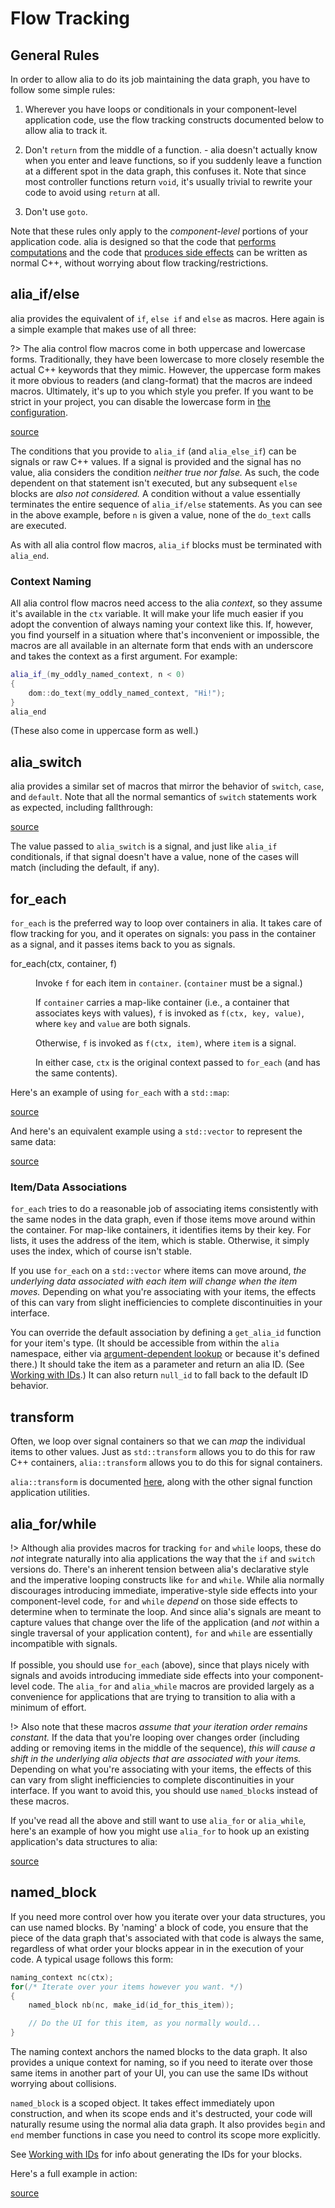 Flow Tracking
=============

<script>
    init_alia_demos(['numerical-analysis', 'switch-example',
        'loop-macros-demo', 'for-each-map-demo', 'for-each-vector-demo',
        'named-blocks-demo']);
</script>

General Rules
-------------

In order to allow alia to do its job maintaining the data graph, you have to
follow some simple rules:

1. Wherever you have loops or conditionals in your component-level application
   code, use the flow tracking constructs documented below to allow alia to
   track it.

2. Don't `return` from the middle of a function. - alia doesn't actually know
   when you enter and leave functions, so if you suddenly leave a function at a
   different spot in the data graph, this confuses it. Note that since most
   controller functions return `void`, it's usually trivial to rewrite your code
   to avoid using `return` at all.

3. Don't use `goto`.

Note that these rules only apply to the *component-level* portions of your
application code. alia is designed so that the code that [performs
computations](function-application.md) and the code that [produces side
effects](actions.md#custom-actions) can be written as normal C++, without
worrying about flow tracking/restrictions.

alia_if/else
------------

alia provides the equivalent of `if`, `else if` and `else` as macros. Here again
is a simple example that makes use of all three:

?> The alia control flow macros come in both uppercase and lowercase forms.
   Traditionally, they have been lowercase to more closely resemble the actual
   C++ keywords that they mimic. However, the uppercase form makes it more
   obvious to readers (and clang-format) that the macros are indeed macros.
   Ultimately, it's up to you which style you prefer. If you want to be strict
   in your project, you can disable the lowercase form in [the
   configuration](configuration.md).

[source](numerical.cpp ':include :fragment=analysis')

<div class="demo-panel">
<div id="numerical-analysis"></div>
</div>

The conditions that you provide to `alia_if` (and `alia_else_if`) can be signals
or raw C++ values. If a signal is provided and the signal has no value, alia
considers the condition *neither true nor false.* As such, the code dependent on
that statement isn't executed, but any subsequent `else` blocks are *also not
considered.* A condition without a value essentially terminates the entire
sequence of `alia_if/else` statements. As you can see in the above example,
before `n` is given a value, none of the `do_text` calls are executed.

As with all alia control flow macros, `alia_if` blocks must be terminated with
`alia_end`.

### Context Naming

All alia control flow macros need access to the alia *context*, so they assume
it's available in the `ctx` variable. It will make your life much easier if you
adopt the convention of always naming your context like this. If, however, you
find yourself in a situation where that's inconvenient or impossible, the macros
are all available in an alternate form that ends with an underscore and takes
the context as a first argument. For example:

```cpp
alia_if_(my_oddly_named_context, n < 0)
{
    dom::do_text(my_oddly_named_context, "Hi!");
}
alia_end
```

(These also come in uppercase form as well.)

alia_switch
-----------

alia provides a similar set of macros that mirror the behavior of `switch`,
`case`, and `default`. Note that all the normal semantics of `switch` statements
work as expected, including fallthrough:

[source](tracking.cpp ':include :fragment=switch-example')

<div class="demo-panel">
<div id="switch-example"></div>
</div>

The value passed to `alia_switch` is a signal, and just like `alia_if`
conditionals, if that signal doesn't have a value, none of the cases will match
(including the default, if any).

for_each
--------

`for_each` is the preferred way to loop over containers in alia. It takes care
of flow tracking for you, and it operates on signals: you pass in the container
as a signal, and it passes items back to you as signals.

<dl>

<dt>for_each(ctx, container, f)</dt><dd>

Invoke `f` for each item in `container`. (`container` must be a signal.)

If `container` carries a map-like container (i.e., a container that associates
keys with values), `f` is invoked as `f(ctx, key, value)`, where `key` and
`value` are both signals.

Otherwise, `f` is invoked as `f(ctx, item)`, where `item` is a signal.

In either case, `ctx` is the original context passed to `for_each` (and has the
same contents).

</dd>

</dl>

Here's an example of using `for_each` with a `std::map`:

[source](tracking.cpp ':include :fragment=for-each-map-demo')

<div class="demo-panel">
<div id="for-each-map-demo"></div>
</div>

And here's an equivalent example using a `std::vector` to represent the same
data:

[source](tracking.cpp ':include :fragment=for-each-vector-demo')

<div class="demo-panel">
<div id="for-each-vector-demo"></div>
</div>

### Item/Data Associations

`for_each` tries to do a reasonable job of associating items consistently with
the same nodes in the data graph, even if those items move around within the
container. For map-like containers, it identifies items by their key. For lists,
it uses the address of the item, which is stable. Otherwise, it simply uses the
index, which of course isn't stable.

If you use `for_each` on a `std::vector` where items can move around, *the
underlying data associated with each item will change when the item moves.*
Depending on what you're associating with your items, the effects of this can
vary from slight inefficiencies to complete discontinuities in your interface.

You can override the default association by defining a `get_alia_id` function
for your item's type. (It should be accessible from within the `alia` namespace,
either via [argument-dependent
lookup](https://en.cppreference.com/w/cpp/language/adl) or because it's defined
there.) It should take the item as a parameter and return an alia ID. (See
[Working with IDs](working-with-ids.md).) It can also return `null_id` to fall
back to the default ID behavior.

transform
---------

Often, we loop over signal containers so that we can *map* the individual items
to other values. Just as `std::transform` allows you to do this for raw C++
containers, `alia::transform` allows you to do this for signal containers.

`alia::transform` is documented [here](function-application.md#transform), along
with the other signal function application utilities.

alia_for/while
--------------

!> Although alia provides macros for tracking `for` and `while` loops, these do
   *not* integrate naturally into alia applications the way that the `if` and
   `switch` versions do. There's an inherent tension between alia's declarative
   style and the imperative looping constructs like `for` and `while`. While
   alia normally discourages introducing immediate, imperative-style side
   effects into your component-level code, `for` and `while` *depend* on those
   side effects to determine when to terminate the loop. And since alia's
   signals are meant to capture values that change over the life of the
   application (and *not* within a single traversal of your application
   content), `for` and `while` are essentially incompatible with signals.<br>
   <br> If possible, you should use `for_each` (above), since that plays nicely
   with signals and avoids introducing immediate side effects into your
   component-level code. The `alia_for` and `alia_while` macros are provided
   largely as a convenience for applications that are trying to transition to
   alia with a minimum of effort.

!> Also note that these macros *assume that your iteration order remains
   constant.* If the data that you're looping over changes order (including
   adding or removing items in the middle of the sequence), *this will cause a
   shift in the underlying alia objects that are associated with your items.*
   Depending on what you're associating with your items, the effects of this can
   vary from slight inefficiencies to complete discontinuities in your
   interface. If you want to avoid this, you should use `named_block`s instead
   of these macros.

If you've read all the above and still want to use `alia_for` or `alia_while`,
here's an example of how you might use `alia_for` to hook up an existing
application's data structures to alia:

[source](tracking.cpp ':include :fragment=loop-macros-demo')

<div class="demo-panel">
<div id="loop-macros-demo"></div>
</div>

named_block
-----------

If you need more control over how you iterate over your data structures, you can
use named blocks. By 'naming' a block of code, you ensure that the piece of the
data graph that's associated with that code is always the same, regardless of
what order your blocks appear in in the execution of your code. A typical usage
follows this form:

```cpp
naming_context nc(ctx);
for(/* Iterate over your items however you want. */)
{
    named_block nb(nc, make_id(id_for_this_item));

    // Do the UI for this item, as you normally would...
}
```

The naming context anchors the named blocks to the data graph. It also provides
a unique context for naming, so if you need to iterate over those same items in
another part of your UI, you can use the same IDs without worrying about
collisions.

`named_block` is a scoped object. It takes effect immediately upon construction,
and when its scope ends and it's destructed, your code will naturally resume
using the normal alia data graph. It also provides `begin` and `end` member
functions in case you need to control its scope more explicitly.

See [Working with IDs](working-with-ids.md) for info about generating the IDs
for your blocks.

Here's a full example in action:

[source](tracking.cpp ':include :fragment=named-blocks-demo')

<div class="demo-panel">
<div id="named-blocks-demo"></div>
</div>
